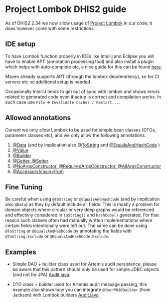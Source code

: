 # Project Lombok DHIS2 guide

As of DHIS2 2.34 we now allow usage of [Project Lombok](https://projectlombok.org/) in our code, it does however come with some restrictions.

## IDE setup

To have Lombok function properly in IDEs like Intellij and Eclipse you will have to enable APT (annotation processing tool) and also install a plugin which helps with auto-complete etc, a nice guide for this can be found [here](https://www.baeldung.com/lombok-ide).

Maven already supports APT (through the lombok depdendency), so for CI servers etc no additional setup is needed.

Occasionally IntelliJ tends to get out of sync with lombok and shows errors related to generated code even if setup is correct and compilation works.
In such case use `File` => `Invalidate Caches / Restart...`.

## Allowed annotations

Current we only allow Lombok to be used for simple bean classes (DTOs, parameter classes etc), and we only allow the following annotations.

1. [@Data](https://projectlombok.org/features/Data) (and by implication also [@ToString](https://projectlombok.org/features/ToString) and [@EqualsAndHashCode](https://projectlombok.org/features/EqualsAndHashCode) )
2. [@Value](https://projectlombok.org/features/Value)
3. [@Builder](https://projectlombok.org/features/Builder)
4. [@Getter, @Setter](https://projectlombok.org/features/GetterSetter)
5. [@NoArgsConstructor, @RequiredArgsConstructor, @AllArgsConstructor](https://projectlombok.org/features/constructor)
6. [@Accessors(chain=true)](https://projectlombok.org/features/experimental/Accessors)

## Fine Tuning
Be careful when using `@ToString` or `@EqualsAndHashCode` (and by implication also `@Data`) as they by default include all fields. This is mostly a problem for domain objects where circular or very deep graphs would be referenced and effectivly considered in `toString()` and `hashCode()` generated. For that reason such classes often had manually written implementations where certain fields intentionally were left out. The same can be done using `@ToString` or `@EqualsAndHashCode` by annotating the fields with `@ToString.Exclude` or `@EqualsAndHashCode.Exclude`.

## Examples

* Simple DAO + builder class used for Artemis audit persistence, please be aware that this pattern should only be used for simple JDBC objects (and not for JPA) [Audit.java](https://github.com/dhis2/dhis2-core/blob/master/dhis-2/dhis-api/src/main/java/org/hisp/dhis/audit/Audit.java).

* DTO class + builder used for Artemis audit message passing, this example also shows how you can integrate `@JsonPOJOBuilder` (from Jackson) with Lombok builders [Audit.java](https://github.com/dhis2/dhis2-core/blob/master/dhis-2/dhis-support/dhis-support-artemis/src/main/java/org/hisp/dhis/artemis/audit/Audit.java).
